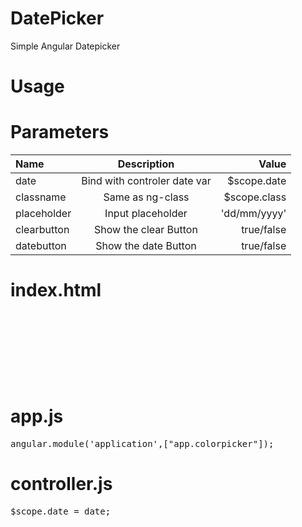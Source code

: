 # DatePicker
Simple Angular Datepicker

# Usage

<datepicker date="date"></datepicker>

# Parameters

| Name         | Description                              |   Value        | 
| :---         |     :---:                                |           ---: | 
| date         | Bind with controler date var             |  $scope.date   |
| classname    | Same as ng-class                         |  $scope.class  |
| placeholder  | Input placeholder                        |  'dd/mm/yyyy'  | 
| clearbutton  | Show the clear Button                    |  true/false    | 
| datebutton   | Show the date  Button                    |  true/false    |  


# index.html
<pre>

<script src="dateExtensions.js"></script>
<script src="datepicker.js"></script>
<datepicker date="date" classname="className" placeholder="dd/mm/yyyy" clearbutton ="false" datebutton="true"></datepicker>

</pre>

# app.js 
<pre>
angular.module('application',["app.colorpicker"]);
</pre>

# controller.js 
<pre>
$scope.date = date;
</pre>





           
                              
